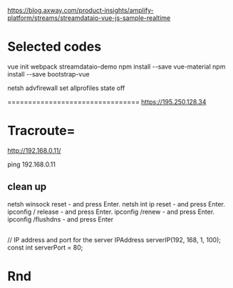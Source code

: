 
https://blog.axway.com/product-insights/amplify-platform/streams/streamdataio-vue-js-sample-realtime


# Selected codes

vue init webpack streamdataio-demo
npm install --save vue-material
npm install --save bootstrap-vue



netsh advfirewall set allprofiles state off

================================
https://195.250.128.34

Tracroute=
================================
http://192.168.0.11/

ping 192.168.0.11



## clean up
netsh winsock reset - and press Enter.
netsh int ip reset - and press Enter.
ipconfig / release - and press Enter.
ipconfig /renew - and press Enter.
ipconfig /flushdns - and press Enter

##
// IP address and port for the server
IPAddress serverIP(192, 168, 1, 100);
const int serverPort = 80;

# Rnd